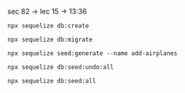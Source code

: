sec 82 -> lec 15 -> 13:36

```
npx sequelize db:create
```

```
npx sequelize db:migrate
```

```
npx sequelize seed:generate --name add-airplanes
```

```
npx sequelize db:seed:undo:all
```

```
npx sequelize db:seed:all
```
